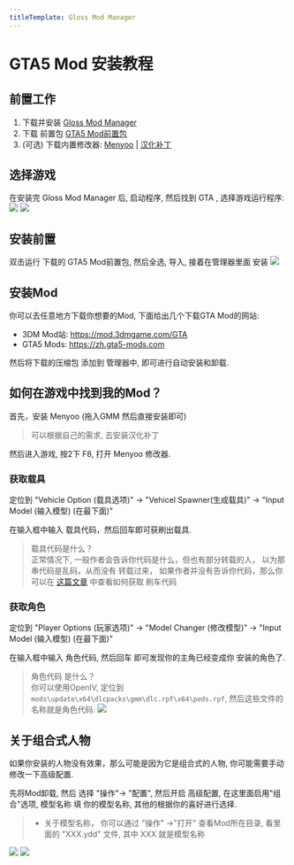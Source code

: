 ```yaml
---
titleTemplate: Gloss Mod Manager
---
```


# GTA5 Mod 安装教程

## 前置工作

1. 下载并安装 [Gloss Mod Manager](https://mod.3dmgame.com/mod/197445)
2. 下载 前置包 [GTA5 Mod前置包](https://cloud.aoe.top/s/KrRfO)
3. (可选) 下载内置修改器: [Menyoo](https://github.com/MAFINS/MenyooSP/releases) | [汉化补丁](https://mod.3dmgame.com/mod/205488)

## 选择游戏

在安装完 Gloss Mod Manager 后, 启动程序, 然后找到 GTA , 选择游戏运行程序:
![](https://mod.3dmgame.com/static/upload/mod/202401/MOD659f911cf0842.png@webp)
![](https://mod.3dmgame.com/static/upload/mod/202401/MOD659f911cd5b92.png@webp)

## 安装前置

双击运行 下载的 GTA5 Mod前置包, 然后全选, 导入, 接着在管理器里面 安装
![](https://mod.3dmgame.com/static/upload/mod/202401/MOD659f918b83e3f.png@webp)


## 安装Mod

你可以去任意地方下载你想要的Mod, 下面给出几个下载GTA Mod的网站:
- 3DM Mod站: https://mod.3dmgame.com/GTA
- GTA5 Mods: https://zh.gta5-mods.com

然后将下载的压缩包 添加到 管理器中, 即可进行自动安装和卸载. 

## 如何在游戏中找到我的Mod？

首先，安装 Menyoo (拖入GMM 然后直接安装即可)
> 可以根据自己的需求, 去安装汉化补丁

然后进入游戏, 按2下 F8,  打开 Menyoo 修改器.

### 获取载具

定位到 "Vehicle Option (载具选项)" -> "Vehicel Spawner(生成载具)" -> "Input Model (输入模型) (在最下面)"

在输入框中输入 载具代码，然后回车即可获刷出载具.
> 载具代码是什么？  
> 正常情况下, 一般作者会告诉你代码是什么，但也有部分转载的人， 以为那串代码是乱码，从而没有 转载过来， 如果作者并没有告诉你代码，那么你可以在 [这篇文章](https://mod.3dmgame.com/wiki/GTA5Mod_Tutorial/s3o4wvaky8#:~:text=%E5%88%B7%E8%BD%A6%E4%BB%A3%E7%A0%81-,%E5%A6%82%E4%BD%95%E6%9F%A5%E7%9C%8B%E5%88%B7%E8%BD%A6%E4%BB%A3%E7%A0%81,-%E4%B8%80%E8%88%AC%EF%BC%8CMod%E4%BD%9C%E8%80%85) 中查看如何获取 刷车代码

### 获取角色

定位到 "Player Options (玩家选项)" -> "Model Changer (修改模型)" -> "Input Model (输入模型) (在最下面)"

在输入框中输入 角色代码, 然后回车 即可发现你的主角已经变成你 安装的角色了.
> 角色代码 是什么？  
> 你可以使用OpenIV, 定位到 `mods\update\x64\dlcpacks\gmm\dlc.rpf\x64\peds.rpf`, 然后这些文件的名称就是角色代码:
> ![](https://mod.3dmgame.com/static/upload/mod/202401/MOD659fa01b5b779.png@webp)

 
## 关于组合式人物

如果你安装的人物没有效果，那么可能是因为它是组合式的人物, 你可能需要手动修改一下高级配置.

先将Mod卸载, 然后 选择 "操作"-> "配置", 然后开启 高级配置, 在这里面启用"组合"选项, 模型名称 填 你的模型名称, 其他的根据你的喜好进行选择.

> - 关于模型名称， 你可以通过 "操作" ->"打开" 查看Mod所在目录, 看里面的 "XXX.ydd" 文件, 其中 XXX 就是模型名称

![](https://mod.3dmgame.com/static/upload/mod/202401/MOD659fa1fa873e8.png@webp)
![](https://mod.3dmgame.com/static/upload/mod/202401/MOD659fa1ca22e91.png@webp)
